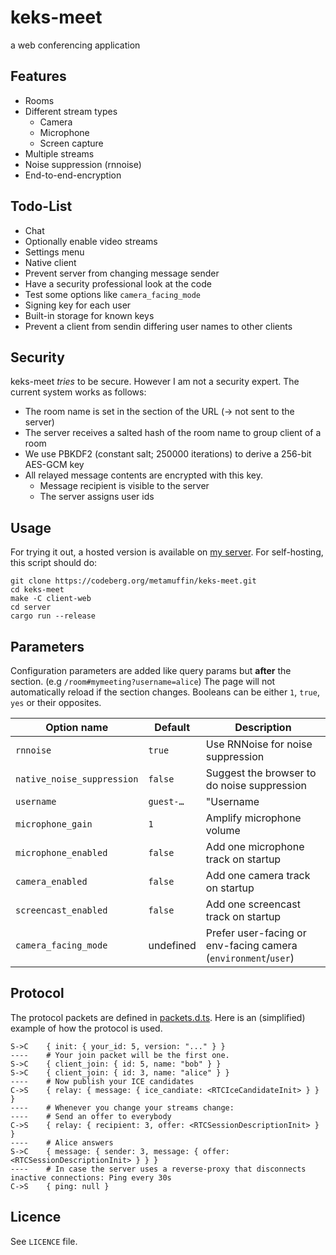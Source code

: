 # keks-meet

a web conferencing application

## Features

-   Rooms
-   Different stream types
    -   Camera
    -   Microphone
    -   Screen capture
-   Multiple streams
-   Noise suppression (rnnoise)
-   End-to-end-encryption

## Todo-List

-   Chat
-   Optionally enable video streams
-   Settings menu
-   Native client
-   Prevent server from changing message sender
-   Have a security professional look at the code
-   Test some options like `camera_facing_mode`
-   Signing key for each user
-   Built-in storage for known keys
-   Prevent a client from sendin differing user names to other clients

## Security

keks-meet _tries_ to be secure. However I am not a security expert. The current system works as follows:

-   The room name is set in the section of the URL (-> not sent to the server)
-   The server receives a salted hash of the room name to group client of a room
-   We use PBKDF2 (constant salt; 250000 iterations) to derive a 256-bit AES-GCM key
-   All relayed message contents are encrypted with this key.
    -   Message recipient is visible to the server
    -   The server assigns user ids

## Usage

For trying it out, a hosted version is available on [my server](https://meet.metamuffin.org/).
For self-hosting, this script should do:

```
git clone https://codeberg.org/metamuffin/keks-meet.git
cd keks-meet
make -C client-web
cd server
cargo run --release
```

## Parameters

Configuration parameters are added like query params but **after** the section. (e.g `/room#mymeeting?username=alice`)
The page will not automatically reload if the section changes.
Booleans can be either `1`, `true`, `yes` or their opposites.

| Option name                | Default   | Description                                                    |
| -------------------------- | --------- | -------------------------------------------------------------- |
| `rnnoise`                  | `true`    | Use RNNoise for noise suppression                              |
| `native_noise_suppression` | `false`   | Suggest the browser to do noise suppression                    |
| `username`                 | `guest-…` | "Username                                                      |
| `microphone_gain`          | `1`       | Amplify microphone volume                                      |
| `microphone_enabled`       | `false`   | Add one microphone track on startup                            |
| `camera_enabled`           | `false`   | Add one camera track on startup                                |
| `screencast_enabled`       | `false`   | Add one screencast track on startup                            |
| `camera_facing_mode`       | undefined | Prefer user-facing or env-facing camera (`environment`/`user`) |

## Protocol

The protocol packets are defined in [packets.d.ts](./common/packets.d.ts). Here is an (simplified) example of how the protocol is used.

```
S->C    { init: { your_id: 5, version: "..." } }
----    # Your join packet will be the first one.
S->C    { client_join: { id: 5, name: "bob" } }
S->C    { client_join: { id: 3, name: "alice" } }
----    # Now publish your ICE candidates
C->S    { relay: { message: { ice_candiate: <RTCIceCandidateInit> } } }
----    # Whenever you change your streams change:
----    # Send an offer to everybody
C->S    { relay: { recipient: 3, offer: <RTCSessionDescriptionInit> } }
----    # Alice answers
S->C    { message: { sender: 3, message: { offer: <RTCSessionDescriptionInit> } } }
----    # In case the server uses a reverse-proxy that disconnects inactive connections: Ping every 30s
C->S    { ping: null }
```

## Licence

See `LICENCE` file.
